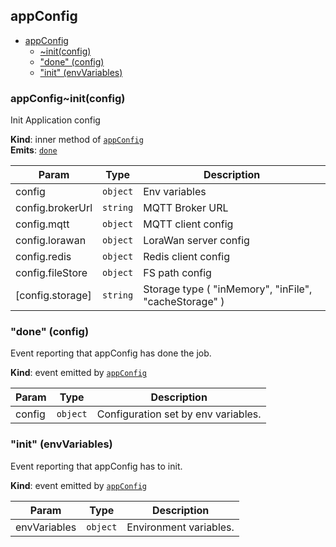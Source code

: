 <a name="module_appConfig"></a>

## appConfig

* [appConfig](#module_appConfig)
    * [~init(config)](#module_appConfig..init)
    * ["done" (config)](#module_appConfig..event_done)
    * ["init" (envVariables)](#module_appConfig..event_init)

<a name="module_appConfig..init"></a>

### appConfig~init(config)
Init Application config

**Kind**: inner method of [<code>appConfig</code>](#module_appConfig)  
**Emits**: [<code>done</code>](#module_appConfig..event_done)  

| Param | Type | Description |
| --- | --- | --- |
| config | <code>object</code> | Env variables |
| config.brokerUrl | <code>string</code> | MQTT Broker URL |
| config.mqtt | <code>object</code> | MQTT client config |
| config.lorawan | <code>object</code> | LoraWan server config |
| config.redis | <code>object</code> | Redis client config |
| config.fileStore | <code>object</code> | FS path config |
| [config.storage] | <code>string</code> | Storage type ( "inMemory", "inFile", "cacheStorage" ) |

<a name="module_appConfig..event_done"></a>

### "done" (config)
Event reporting that appConfig has done the job.

**Kind**: event emitted by [<code>appConfig</code>](#module_appConfig)  

| Param | Type | Description |
| --- | --- | --- |
| config | <code>object</code> | Configuration set by env variables. |

<a name="module_appConfig..event_init"></a>

### "init" (envVariables)
Event reporting that appConfig has to init.

**Kind**: event emitted by [<code>appConfig</code>](#module_appConfig)  

| Param | Type | Description |
| --- | --- | --- |
| envVariables | <code>object</code> | Environment variables. |

